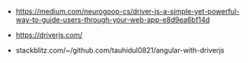 - https://medium.com/neurogoop-cs/driver-js-a-simple-yet-powerful-way-to-guide-users-through-your-web-app-e8d9ea6bf14d

- https://driverjs.com/
- stackblitz.com/~/github.com/tauhidul0821/angular-with-driverjs
